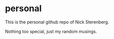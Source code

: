 # personal

This is the personal github repo of Nick Sterenberg. 

Nothing too special, just my random musings. 